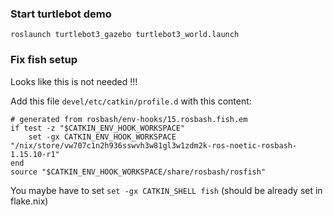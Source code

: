 

### Start turtlebot demo
``` fish
roslaunch turtlebot3_gazebo turtlebot3_world.launch
```

### Fix fish setup
Looks like this is not needed !!!

Add this file `devel/etc/catkin/profile.d` with this content:
``` fish
# generated from rosbash/env-hooks/15.rosbash.fish.em
if test -z "$CATKIN_ENV_HOOK_WORKSPACE"
    set -gx CATKIN_ENV_HOOK_WORKSPACE "/nix/store/vw707c1n2h936sswvh3w81gl3w1zdm2k-ros-noetic-rosbash-1.15.10-r1"
end
source "$CATKIN_ENV_HOOK_WORKSPACE/share/rosbash/rosfish"
```
 
You maybe have to set `set -gx CATKIN_SHELL fish` (should be already set in flake.nix)

